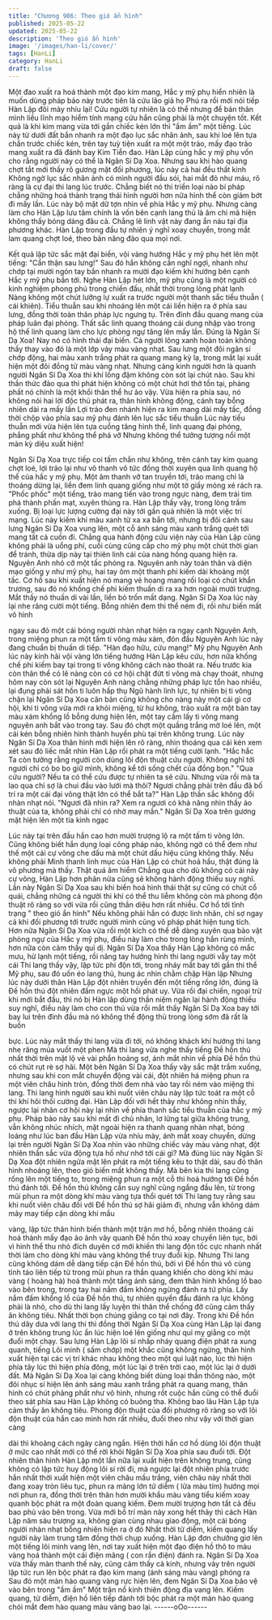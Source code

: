 ```yaml
---
title: "Chương 986: Theo gió ẩn hình"
published: 2025-05-22
updated: 2025-05-22
description: 'Theo gió ẩn hình'
image: '/images/han-li/cover/'
tags: [HanLi]
category: HanLi
draft: false
---
```


Một đao xuất ra hoá thành một đạo kim mang, Hắc y mỹ phụ hiển
nhiên là muốn dùng pháp bảo này trước tiên là cứu lão giả họ
Phú ra rồi mới nói tiếp
Hàn Lập đôi mày nhíu lại!
Cứu người tự nhiên là có thể nhưng để bản thân mình liều lĩnh
mạo hiểm tính mạng cứu hắn cũng phải là một chuyện tốt.
Kết quả là khi kim mang vừa tới gần chiếc kén lớn thì "ầm ầm"
một tiếng.
Lúc này từ dưới đất bắn nhanh ra một đạo lục sắc nhân ảnh, sau
khi loé lên tựa chắn trước chiếc kén, trên tay tuỳ tiện xuất ra một
một trảo, mấy đạo trảo mang xuất ra đã đánh bay Kim Tiễn đao.
Hàn Lập cùng hắc y mỹ phụ vốn cho rằng người này có thể là
Ngân Sí Dạ Xoa. Nhưng sau khi hào quang chợt tắt mới thấy rõ
gương mặt đối phương, lúc này cả hai đều thất kinh
Không ngờ lục sắc nhân ảnh có mình người đầu sói, hai mắt đỏ
như máu, rõ ràng là cự đại thi lang lúc trước. Chẳng biết nó thi
triển loại nào bí pháp chẳng những hoá thành trạng thái hình
người hơn nữa hình thể còn giảm bớt đi mấy lần. Lúc này bộ mặt
dữ tợn nhìn về phía Hắc y mỹ phụ.
Nhưng càng làm cho Hàn Lập lưu tâm chính là vốn bên cạnh lang
thủ là âm chi mã hiện không thấy bóng dáng đâu cả. Chẳng lẽ linh
vật này đang ẩn náu tại địa phương khác.
Hàn Lập trong đầu tự nhiên ý nghĩ xoay chuyển, trong mắt lam
quang chợt loé, theo bản năng đảo qua mọi nơi.

Kết quả lập tức sắc mặt đại biến, vội vàng hướng Hắc y mỹ phụ
hét lên một tiếng:
"Cẩn thận sau lưng!"
Sau đó hắn không cần nghĩ ngợi, nhanh như chớp tại mười ngón
tay bắn nhanh ra mười đạo kiếm khí hướng bên cạnh Hắc y mỹ
phụ bắn tới.
Nghe Hàn Lập hét lớn, mỹ phụ cũng là một người có kinh nghiệm
phong phú trong chiến đấu, nhất thời trong lòng phát lạnh
Nàng không một chút lưỡng lự xuất ra trước người một thanh sắc
tiểu thuẫn ( cái khiên). Tiểu thuẫn sau khi nhoáng lên một cái liền
hiện ra ở phía sau lưng, đồng thời toàn thân pháp lực ngưng tụ.
Trên đỉnh đầu quang mang của pháp luân đại phóng. Thất sắc
linh quang thoáng cái dung nhập vào trong hộ thể linh quang làm
cho lực phòng ngự tăng lên mấy lần.
Đúng là Ngân Sí Dạ Xoa!
Nay nó có hình thái đại biến. Cả người lông xanh hoàn toàn
không thấy thay vào đó là một lớp vảy màu vàng nhạt. Sau lưng
một đôi ngân sí chớp động, hai màu xanh trắng phát ra quang
mang kỳ lạ, trong mắt lại xuất hiện một đôi đồng tử màu vàng
nhạt. Nhưng càng kinh người hơn là quanh người Ngân Sí Dạ
Xoa thi khí lồng đậm không còn sót lại chút nào. Sau khi thần
thức đảo qua thì phát hiện không có một chút hơi thở tồn tại,
phảng phất nó chính là một khối thân thể hư ảo vậy.
Vừa hiện ra phía sau, nó không nói hai lời độc thủ phát ra, thân
hình không động, cánh tay bỗng nhiên dài ra mấy lần
Lợi trảo đen nhánh hiện ra kim mang dài mấy tấc, đồng thời chộp
vào phía sau mỹ phụ đánh lên lục sắc tiểu thuẫn
Lúc này tiểu thuẫn mới vừa hiện lên tựa cuồng tăng hình thể, linh
quang đại phóng, phẳng phất như không thể phá vỡ
Nhưng không thể tưởng tượng nổi một màn kỳ diệu xuất hiện!

Ngân Sí Dạ Xoa trực tiếp coi tấm chắn như không, trên cánh tay
kim quang chợt loé, lợi trảo lại như vô thanh vô tức đồng thời
xuyên qua linh quang hộ thể của hắc y mỹ phụ.
Một âm thanh vỡ tan truyền tới, trảo mang chỉ là thoáng dừng lại,
liền đem linh quang giống như một tờ giấy mỏng xé rách ra.
"Phốc phốc"
một tiếng, trảo mang tiến vào trong ngực nàng, đem trái tim phá
thành phấn mạt, xuyên thủng ra.
Hàn Lập thấy vậy, trong lòng trầm xuống.
Bị loại lực lượng cường đại này tới gần quả nhiên là một việc trí
mạng.
Lúc này kiếm khí màu xanh từ xa xa bắn tới, nhưng bị đôi cánh
sau lưng Ngân Sí Dạ Xoa vung lên, một cỗ ánh sáng màu xanh
trắng quét tới mang tất cả cuốn đi.
Chẳng qua hành động cứu viện này của Hàn Lập cũng không
phải là uổng phí, cuối cùng cũng cấp cho mỹ phụ một chút thời
gian để tránh,
thừa dịp này tại thiên linh cái của nàng hồng quang hiện ra.
Nguyên Anh nhỏ cỡ một tấc phóng ra.
Nguyên anh này toàn thân và diện mạo giống y như mỹ phụ, hai
tay ôm một thanh phi kiếm dài khoảng một tấc. Cơ hồ sau khi
xuất hiện nó mang vẻ hoang mang rối loại có chút khẩn trương,
sau đó nó khống chế phi kiếm thuấn di ra xa hơn ngoài mười
trượng.
Mắt thấy nó thuấn di vài lần, liền bỏ trốn mất dạng.
Ngân Sí Dạ Xoa lúc này lại nhe răng cười một tiếng. Bỗng nhiên
đem thi thể ném đi, rồi như biến mất vô hình

ngay sau đó một cái bóng người nhàn nhạt hiện ra ngay cạnh
Nguyên Anh, trong miệng phun ra một tấm ti võng màu xám, đón
đầu Nguyên Anh lúc này đang chuẩn bị thuấn di tiếp.
"Hàn đạo hữu, cứu mạng!"
Mỹ phụ Nguyên Anh lúc này kinh hãi vội vàng lớn tiếng hướng
Hàn Lập kêu cứu, hơn nữa khống chế phi kiếm bay tại trong ti
võng không cách nào thoát ra. Nếu trước kia còn thân thể có lẽ
nàng còn có cơ hội chặt đứt ti võng mà chạy thoát, nhưng hôm
nay còn sót lại Nguyên Anh nàng chẳng những pháp lực tổn hao
nhiều, lại đụng phải sát hồn ti luôn hấp thụ Ngũ hành linh lực, tự
nhiên bị ti võng chặn lại
Ngân Sí Dạ Xoa căn bản cũng không cho nàng này một cái gì cơ
hội, khi ti võng vừa mới ra khỏi miệng, từ hư không, trảo xuất ra
một bàn tay màu xám khổng lồ bỗng dưng hiện lên, một tay cầm
lấy ti võng mang nguyên anh bắt vào trong tay.
Sau đó chợt một quầng trắng mờ loé lên, một cái kén bỗng nhiên
hình thành huyền phù tại trên không trung.
Lúc này Ngân Sí Dạ Xoa thân hình mới hiện lên rõ ràng, nhìn
thoáng qua cái kén xem xét sau đó liếc mắt nhìn Hàn Lập rồi phát
ra một tiếng cười lạnh.
"Hắc hắc
Ta còn tưởng rằng người còn dùng lôi độn thuật cứu người.
Không nghĩ tới ngươi chỉ có bo bo giữ mình, không kể tới sống
chết của đồng bọn."
"Qua cứu người? Nếu ta có thể cứu được tự nhiên ta sẽ cứu.
Nhưng vừa rồi mà ta lao qua chỉ sợ là chui đầu vào lưới mà thôi?
Ngươi chẳng phải trên đầu đã bố trí ra một cái đại võng thật lớn
có thể bắt ta?" Hàn Lập thần sắc không đổi nhàn nhạt nói.
"Ngươi đã nhìn ra? Xem ra ngươi có khả năng nhìn thấy ảo thuật
của ta, không phải chỉ có nhờ may mắn." Ngân Sí Dạ Xoa trên
gương mặt hiện lên một tia kinh ngạc

Lúc này tại trên đầu hắn cao hơn mười trượng lộ ra một tấm ti
võng lớn. Cũng không biết hắn dụng loại công pháp nào, không
ngờ có thể đem như thế một cái cự võng che dấu mà một chút
dấu hiệu cũng không thấy.
Nếu không phải Minh thanh linh mục của Hàn Lập có chút hoả
hầu, thật đúng là vô phương mà thấy.
Thật quá âm hiểm
Chẳng qua cho dù không có cái này cự võng, Hàn Lập hơn phân
nửa cũng sẽ không hành động thiếu suy nghĩ.
Lần này Ngân Sí Dạ Xoa sau khi biến hoá hình thái thật sự cũng
có chút cổ quái, chẳng những cả người thi khí có thể thu liễm
không còn mà phong độn thuật rõ ràng so với vừa rồi cũng thần
diệu hơn rất nhiều. Cơ hồ tới tình trạng " theo gió ẩn hình"
Nếu không phải hắn có được linh nhãn, chỉ sợ ngay cả khi đối
phương tới trước người mình cũng vô pháp phát hiện tung tích.
Hơn nữa Ngân Sí Dạ Xoa vừa rồi một kích có thể dễ dàng xuyên
qua bảo vật phòng ngự của Hắc y mỹ phụ, điều này làm cho trong
lòng hắn rùng mình, hơn nữa còn cảm thấy quỉ dị.
Ngân Sí Dạ Xoa thấy Hàn Lập không có mắc mưu, hừ lạnh một
tiếng, rồi nâng tay hướng hình thi lang người vẫy tay một cái
Thi lang thấy vậy, lập tức phi độn tới, trong nháy mắt bay tới gần
thi thể Mỹ phụ, sau đó uốn éo lang thủ, hung ác nhìn chằm chặp
Hàn lập
Nhưng lúc này dưới thân Hàn Lập đột nhiên truyền đến một tiếng
rống lớn, đúng là Đề hồn thú đột nhiên đấm ngực một hồi phát uy.
Vừa rồi đại chiến, ngoại trừ khi mới bắt đầu, thì nó bị Hàn lâp
dùng thần niệm ngăn lại hành động thiếu suy nghĩ, điều này làm
cho con thú vừa rồi mắt thấy Ngân Sí Dạ Xoa bay tới bay lui trên
đỉnh đầu mà nó không thể động thủ trong lòng sớm đã rất là buồn

bực.
Lúc này mắt thấy thi lang vừa đi tới, nó không khách khí hướng
thi lang nhe răng múa vuốt một phen
Mà thi lang vừa nghe thấy tiếng Đề hồn thú nhất thời trên mặt lộ
vẻ vài phần hoảng sợ, ánh mắt nhìn về phía Đề hồn thú có chút
rụt rè sợ hãi.
Một bên Ngân Sí Dạ Xoa thấy vậy sắc mặt trầm xuống, nhưng
sau khi con mắt chuyển động vài cái, đột nhiên há miệng phun ra
một viên châu hình tròn, đồng thời đem nhả vào tay rồi ném vào
miệng thi lang.
Thi lang hình người sau khi nuốt viên châu này lập tức toát ra một
cỗ thi khí hôi thối cường đại.
Hàn Lập đối với hết thảy như không nhìn thấy, ngược lại nhân cơ
hội này lại nhìn về phía thanh sắc tiểu thuẫn của hắc y mỹ phụ.
Pháp bảo này sau khi mất đi chủ nhân, lơ lửng tại giữa không
trung, vẫn không nhúc nhích, mặt ngoài hiện ra thanh quang nhàn
nhạt, bóng loáng như lúc ban đầu
Hàn Lập vừa nhíu mày, ánh mắt xoay chuyển, dừng lại trên người
Ngân Sí Dạ Xoa nhìn vào những chiếc vảy màu vàng nhạt, đột
nhiên thần sắc vừa động tựa hồ như nhớ tới cái gì?
Mà đúng lúc này Ngân Sí Dạ Xoa đột nhiên ngửa mặt lên phát ra
một tiếng kêu to thật dài, sau đó thân hình nhoáng lên, theo gió
biến mất không thấy.
Mà bên kia thi lang cũng rống lên một tiếng to, trong miệng phun
ra một cỗ thi hoả hướng tới Đề hồn thú đánh tới.
Đề hồn thú không cần suy nghĩ cũng ngẩng đầu lên, từ trong mũi
phun ra một dòng khí màu vàng tựa thổi quét tới
Thi lang tuy rằng sau khi nuốt viên châu đối với Đề hồn thú sợ hãi
giảm đi, nhưng vẫn không dám mảy may tiếp cận dòng khí mầu

vàng,
lập tức thân hình biến thành một trận mơ hồ, bỗng nhiên thoáng
cái hoá thành mấy đạo ảo ảnh vây quanh Đề hồn thú xoay
chuyển liên tục, bởi vì hình thể thu nhỏ đích duyên cớ mới khiến
thi lang độn tốc cực nhanh nhất thời làm cho dòng khí màu vàng
không thể truy đuổi kịp.
Nhưng Thi lang cũng không dám dễ dàng tiếp cận Đề hồn thú,
bởi vì Đề hồn thú vô cùng tỉnh táo liên tiếp từ trong mũi phun ra
thần quang khiến cho dòng khí màu vàng ( hoàng hà) hoá thành
một tầng ánh sáng, đem thân hình khổng lồ bao vào bên trong,
trong tay hai nắm đấm không ngừng đánh ra tứ phía.
Lấy nắm đấm khổng lồ của Đề hồn thú, tự nhiên quyền đầu đánh
ra lực không phải là nhỏ, cho dù thi lang lấy luyện thi thân thể
chống đỡ cũng cảm thấy ăn không tiêu.
Nhất thời bọn chúng giằng co tại nơi đây.
Trong khi Đề hồn thú dây dưa với lang thi thì đồng thời Ngân Sí
Dạ Xoa cùng Hàn Lập lại đang ở trên không trung lúc ẩn lúc hiện
loé lên giống như quỉ mỵ giằng co một đuổi một chạy.
Sau lưng Hàn Lập lôi sí nhấp nháy quang điện phát ra xung
quanh, tiếng Lôi minh ( sấm chớp) một khắc cũng không ngừng,
thân hình xuất hiện tại các vị trí khác nhau không theo một qui
luật nào, lúc thì hiện phía tây lúc thì hiện phía đông, một lúc lại ở
trên trời cao, một lúc lại ở dưới đất.
Mà Ngân Sí Dạ Xoa lại càng không biết dùng loại thần thông nào,
một đôi nhục sí hiện lên ánh sáng màu xanh trắng phát ra quang
mang, thân hình có chút phảng phất như vô hình, nhưng rốt cuộc
hắn cũng có thể đuổi theo sát phía sau Hàn Lập không có buông
tha.
Không bao lâu Hàn Lập tựa cảm thấy ăn không tiêu.
Phong độn thuật của đối phương rõ ràng so với lôi độn thuật của
hắn cao minh hơn rất nhiều, đuổi theo như vậy với thời gian càng

dài thì khoảng cách ngày càng ngắn. Hiện thời hắn cơ hồ dùng lôi
độn thuật ở mức cao nhất mới có thể rời khỏi Ngân Sí Dạ Xoa
phía sau đuổi tới.
Đột nhiên thân hình Hàn Lập một lần nữa lại xuất hiện trên không
trung, cũng không có lập tức huy động lôi sí rời đi, mà ngược lại
đột nhiên phía trước hắn nhất thời xuất hiện một viên châu mầu
trắng, viên châu này nhất thời đang xoay tròn liêu tục, phun ra
mảng lớn tử diễm ( lửa màu tím) hướng mọi nơi phun ra, đồng
thời trên thân hơn mười khẩu màu vàng tiểu kiếm xoay quanh bộc
phát ra một đoàn quang kiếm.
Đem mười trượng hơn tất cả đều bao phủ vào bên trong.
Vừa mới bố trí màn này xong hết thảy thì cách Hàn Lập năm sáu
trượng xa, không gian cùng nhau giao động, một cái bóng người
nhàn nhạt bỗng nhiên hiện ra ở đó
Nhất thời tử diễm, kiếm quang lấy người này làm trung tâm đồng
thời chụp xuống.
Hàn Lập đơn chưởng giơ lên một tiếng lôi minh vang lên, nơi tay
xuất hiện một đạo điện hồ thô to màu vàng hoá thành một cái điện
mãng ( con rắn điện) đánh ra.
Ngân Sí Dạ Xoa vừa thấy màn thanh thế này, cũng cảm thấy cả
kinh, nhưng vảy trên người lập tức run lên bộc phát ra đạo kim
mang (ánh sáng màu vàng) phóng ra
Sau đó một màn hào quang vàng rực hiện lên, đem Ngân Sí Dạ
Xoa bảo vệ vào bên trong
"ầm ầm"
Một trận nổ kinh thiên động địa vang lên. Kiếm quang, tử diễm,
điện hồ liên tiếp đánh tới bộc phát ra một màn hào quang chói
mắt đem hào quang màu vàng bao lại.
------oOo------
